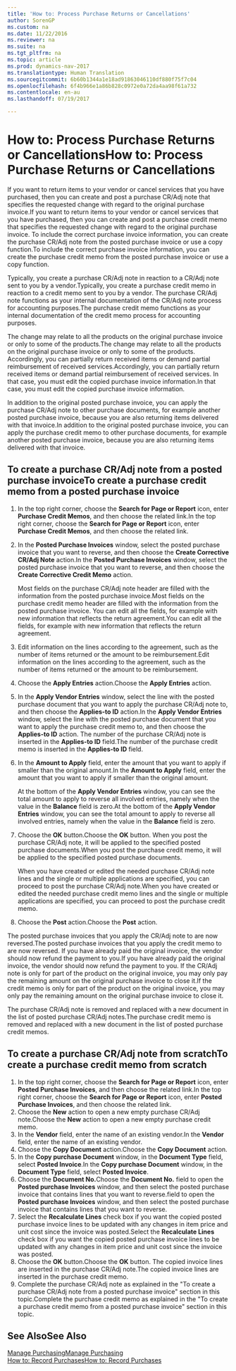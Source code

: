```yaml
---
title: 'How to: Process Purchase Returns or Cancellations'
author: SorenGP
ms.custom: na
ms.date: 11/22/2016
ms.reviewer: na
ms.suite: na
ms.tgt_pltfrm: na
ms.topic: article
ms.prod: dynamics-nav-2017
ms.translationtype: Human Translation
ms.sourcegitcommit: 6b60b1344a1e18ad91863046110df880f75f7c04
ms.openlocfilehash: 6f4b966e1a86b828c0972e0a72da4aa98f61a732
ms.contentlocale: en-au
ms.lasthandoff: 07/19/2017

---
```


# <a name="how-to-process-purchase-returns-or-cancellations"></a><span data-ttu-id="3cc19-102">How to: Process Purchase Returns or Cancellations</span><span class="sxs-lookup"><span data-stu-id="3cc19-102">How to: Process Purchase Returns or Cancellations</span></span>
<span data-ttu-id="3cc19-103">If you want to return items to your vendor or cancel services that you have purchased, then you can create and post a purchase CR/Adj note that specifies the requested change with regard to the original purchase invoice.</span><span class="sxs-lookup"><span data-stu-id="3cc19-103">If you want to return items to your vendor or cancel services that you have purchased, then you can create and post a purchase credit memo that specifies the requested change with regard to the original purchase invoice.</span></span> <span data-ttu-id="3cc19-104">To include the correct purchase invoice information, you can create the purchase CR/Adj note from the posted purchase invoice or use a copy function.</span><span class="sxs-lookup"><span data-stu-id="3cc19-104">To include the correct purchase invoice information, you can create the purchase credit memo from the posted purchase invoice or use a copy function.</span></span>

<span data-ttu-id="3cc19-105">Typically, you create a purchase CR/Adj note in reaction to a CR/Adj note sent to you by a vendor.</span><span class="sxs-lookup"><span data-stu-id="3cc19-105">Typically, you create a purchase credit memo in reaction to a credit memo sent to you by a vendor.</span></span> <span data-ttu-id="3cc19-106">The purchase CR/Adj note functions as your internal documentation of the CR/Adj note process for accounting purposes.</span><span class="sxs-lookup"><span data-stu-id="3cc19-106">The purchase credit memo functions as your internal documentation of the credit memo process for accounting purposes.</span></span>

<span data-ttu-id="3cc19-107">The change may relate to all the products on the original purchase invoice or only to some of the products.</span><span class="sxs-lookup"><span data-stu-id="3cc19-107">The change may relate to all the products on the original purchase invoice or only to some of the products.</span></span> <span data-ttu-id="3cc19-108">Accordingly, you can partially return received items or demand partial reimbursement of received services.</span><span class="sxs-lookup"><span data-stu-id="3cc19-108">Accordingly, you can partially return received items or demand partial reimbursement of received services.</span></span> <span data-ttu-id="3cc19-109">In that case, you must edit the copied purchase invoice information.</span><span class="sxs-lookup"><span data-stu-id="3cc19-109">In that case, you must edit the copied purchase invoice information.</span></span>

<span data-ttu-id="3cc19-110">In addition to the original posted purchase invoice, you can apply the purchase CR/Adj note to other purchase documents, for example another posted purchase invoice, because you are also returning items delivered with that invoice.</span><span class="sxs-lookup"><span data-stu-id="3cc19-110">In addition to the original posted purchase invoice, you can apply the purchase credit memo to other purchase documents, for example another posted purchase invoice, because you are also returning items delivered with that invoice.</span></span>

## <a name="to-create-a-purchase-credit-memo-from-a-posted-purchase-invoice"></a><span data-ttu-id="3cc19-111">To create a purchase CR/Adj note from a posted purchase invoice</span><span class="sxs-lookup"><span data-stu-id="3cc19-111">To create a purchase credit memo from a posted purchase invoice</span></span>
1. <span data-ttu-id="3cc19-112">In the top right corner, choose the **Search for Page or Report** icon, enter **Purchase Credit Memos**, and then choose the related link.</span><span class="sxs-lookup"><span data-stu-id="3cc19-112">In the top right corner, choose the **Search for Page or Report** icon, enter **Purchase Credit Memos**, and then choose the related link.</span></span>  
2. <span data-ttu-id="3cc19-113">In the **Posted Purchase Invoices** window, select the posted purchase invoice that you want to reverse, and then choose the **Create Corrective CR/Adj Note** action.</span><span class="sxs-lookup"><span data-stu-id="3cc19-113">In the **Posted Purchase Invoices** window, select the posted purchase invoice that you want to reverse, and then choose the **Create Corrective Credit Memo** action.</span></span>

    <span data-ttu-id="3cc19-114">Most fields on the purchase CR/Adj note header are filled with the information from the posted purchase invoice.</span><span class="sxs-lookup"><span data-stu-id="3cc19-114">Most fields on the purchase credit memo header are filled with the information from the posted purchase invoice.</span></span> <span data-ttu-id="3cc19-115">You can edit all the fields, for example with new information that reflects the return agreement.</span><span class="sxs-lookup"><span data-stu-id="3cc19-115">You can edit all the fields, for example with new information that reflects the return agreement.</span></span>
3. <span data-ttu-id="3cc19-116">Edit information on the lines according to the agreement, such as the number of items returned or the amount to be reimbursement.</span><span class="sxs-lookup"><span data-stu-id="3cc19-116">Edit information on the lines according to the agreement, such as the number of items returned or the amount to be reimbursement.</span></span>
4. <span data-ttu-id="3cc19-117">Choose the **Apply Entries** action.</span><span class="sxs-lookup"><span data-stu-id="3cc19-117">Choose the **Apply Entries** action.</span></span>
5. <span data-ttu-id="3cc19-118">In the **Apply Vendor Entries** window, select the line with the posted purchase document that you want to apply the purchase CR/Adj note to, and then choose the **Applies-to ID** action.</span><span class="sxs-lookup"><span data-stu-id="3cc19-118">In the **Apply Vendor Entries** window, select the line with the posted purchase document that you want to apply the purchase credit memo to, and then choose the **Applies-to ID** action.</span></span> <span data-ttu-id="3cc19-119">The number of the purchase CR/Adj note is inserted in the **Applies-to ID** field.</span><span class="sxs-lookup"><span data-stu-id="3cc19-119">The number of the purchase credit memo is inserted in the **Applies-to ID** field.</span></span>
6. <span data-ttu-id="3cc19-120">In the **Amount to Apply** field, enter the amount that you want to apply if smaller than the original amount.</span><span class="sxs-lookup"><span data-stu-id="3cc19-120">In the **Amount to Apply** field, enter the amount that you want to apply if smaller than the original amount.</span></span>

    <span data-ttu-id="3cc19-121">At the bottom of the **Apply Vendor Entries** window, you can see the total amount to apply to reverse all involved entries, namely when the value in the **Balance** field is zero.</span><span class="sxs-lookup"><span data-stu-id="3cc19-121">At the bottom of the **Apply Vendor Entries** window, you can see the total amount to apply to reverse all involved entries, namely when the value in the **Balance** field is zero.</span></span>
7. <span data-ttu-id="3cc19-122">Choose the **OK** button.</span><span class="sxs-lookup"><span data-stu-id="3cc19-122">Choose the **OK** button.</span></span> <span data-ttu-id="3cc19-123">When you post the purchase CR/Adj note, it will be applied to the specified posted purchase documents.</span><span class="sxs-lookup"><span data-stu-id="3cc19-123">When you post the purchase credit memo, it will be applied to the specified posted purchase documents.</span></span>

    <span data-ttu-id="3cc19-124">When you have created or edited the needed purchase CR/Adj note lines and the single or multiple applications are specified, you can proceed to post the purchase CR/Adj note.</span><span class="sxs-lookup"><span data-stu-id="3cc19-124">When you have created or edited the needed purchase credit memo lines and the single or multiple applications are specified, you can proceed to post the purchase credit memo.</span></span>
8. <span data-ttu-id="3cc19-125">Choose the **Post** action.</span><span class="sxs-lookup"><span data-stu-id="3cc19-125">Choose the **Post** action.</span></span>

<span data-ttu-id="3cc19-126">The posted purchase invoices that you apply the CR/Adj note to are now reversed.</span><span class="sxs-lookup"><span data-stu-id="3cc19-126">The posted purchase invoices that you apply the credit memo to are now reversed.</span></span> <span data-ttu-id="3cc19-127">If you have already paid the original invoice, the vendor should now refund the payment to you.</span><span class="sxs-lookup"><span data-stu-id="3cc19-127">If you have already paid the original invoice, the vendor should now refund the payment to you.</span></span> <span data-ttu-id="3cc19-128">If the CR/Adj note is only for part of the product on the original invoice, you may only pay the remaining amount on the original purchase invoice to close it.</span><span class="sxs-lookup"><span data-stu-id="3cc19-128">If the credit memo is only for part of the product on the original invoice, you may only pay the remaining amount on the original purchase invoice to close it.</span></span>

<span data-ttu-id="3cc19-129">The purchase CR/Adj note is removed and replaced with a new document in the list of posted purchase CR/Adj notes.</span><span class="sxs-lookup"><span data-stu-id="3cc19-129">The purchase credit memo is removed and replaced with a new document in the list of posted purchase credit memos.</span></span>

## <a name="to-create-a-purchase-credit-memo-from-scratch"></a><span data-ttu-id="3cc19-130">To create a purchase CR/Adj note from scratch</span><span class="sxs-lookup"><span data-stu-id="3cc19-130">To create a purchase credit memo from scratch</span></span>
1. <span data-ttu-id="3cc19-131">In the top right corner, choose the **Search for Page or Report** icon, enter **Posted Purchase Invoices**, and then choose the related link.</span><span class="sxs-lookup"><span data-stu-id="3cc19-131">In the top right corner, choose the **Search for Page or Report** icon, enter **Posted Purchase Invoices**, and then choose the related link.</span></span>
2. <span data-ttu-id="3cc19-132">Choose the **New** action to open a new empty purchase CR/Adj note.</span><span class="sxs-lookup"><span data-stu-id="3cc19-132">Choose the **New** action to open a new empty purchase credit memo.</span></span>
3. <span data-ttu-id="3cc19-133">In the **Vendor** field, enter the name of an existing vendor.</span><span class="sxs-lookup"><span data-stu-id="3cc19-133">In the **Vendor** field, enter the name of an existing vendor.</span></span>
4. <span data-ttu-id="3cc19-134">Choose the **Copy Document** action.</span><span class="sxs-lookup"><span data-stu-id="3cc19-134">Choose the **Copy Document** action.</span></span>
5. <span data-ttu-id="3cc19-135">In the **Copy purchase Document** window, in the **Document Type** field, select **Posted Invoice**.</span><span class="sxs-lookup"><span data-stu-id="3cc19-135">In the **Copy purchase Document** window, in the **Document Type** field, select **Posted Invoice**.</span></span>
6. <span data-ttu-id="3cc19-136">Choose the **Document No.**</span><span class="sxs-lookup"><span data-stu-id="3cc19-136">Choose the **Document No.**</span></span> <span data-ttu-id="3cc19-137">field to open the **Posted purchase Invoices** window, and then select the posted purchase invoice that contains lines that you want to reverse.</span><span class="sxs-lookup"><span data-stu-id="3cc19-137">field to open the **Posted purchase Invoices** window, and then select the posted purchase invoice that contains lines that you want to reverse.</span></span>
7. <span data-ttu-id="3cc19-138">Select the **Recalculate Lines** check box if you want the copied posted purchase invoice lines to be updated with any changes in item price and unit cost since the invoice was posted.</span><span class="sxs-lookup"><span data-stu-id="3cc19-138">Select the **Recalculate Lines** check box if you want the copied posted purchase invoice lines to be updated with any changes in item price and unit cost since the invoice was posted.</span></span>
8. <span data-ttu-id="3cc19-139">Choose the **OK** button.</span><span class="sxs-lookup"><span data-stu-id="3cc19-139">Choose the **OK** button.</span></span> <span data-ttu-id="3cc19-140">The copied invoice lines are inserted in the purchase CR/Adj note.</span><span class="sxs-lookup"><span data-stu-id="3cc19-140">The copied invoice lines are inserted in the purchase credit memo.</span></span>
9. <span data-ttu-id="3cc19-141">Complete the purchase CR/Adj note as explained in the "To create a purchase CR/Adj note from a posted purchase invoice" section in this topic.</span><span class="sxs-lookup"><span data-stu-id="3cc19-141">Complete the purchase credit memo as explained in the "To create a purchase credit memo from a posted purchase invoice" section in this topic.</span></span>

## <a name="see-also"></a><span data-ttu-id="3cc19-142">See Also</span><span class="sxs-lookup"><span data-stu-id="3cc19-142">See Also</span></span>
[<span data-ttu-id="3cc19-143">Manage Purchasing</span><span class="sxs-lookup"><span data-stu-id="3cc19-143">Manage Purchasing</span></span>](purchasing-manage-purchasing.md)  
[<span data-ttu-id="3cc19-144">How to: Record Purchases</span><span class="sxs-lookup"><span data-stu-id="3cc19-144">How to: Record Purchases</span></span>](purchasing-how-record-purchases.md)  

